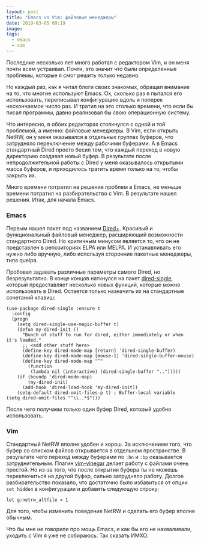 ```yaml
---
layout: post
title: "Emacs vs Vim: файловые менеджеры"
date: 2019-03-05 09:19
image:
tags:
  - emacs
  - vim
---
```

Последние несколько лет много работал с редактором Vim, и он меня почти всем устраивал. Почти, это значит что были определенные проблемы, которые я смог решить только недавно.

Но каждый раз, как я читал блоги своих знакомых, обращал внимание на то, что многие используют Emacs. Ох, сколько раз я пытался его использовать, переписывал конфигурацию вдоль и поперек нескончаемое число раз. И тратил на это столько времени, что если бы писал программы, давно реализовал бы свою операционную систему.

Что интересно, в обоих редакторах столкнулся с одной и той проблемой, а именно: файловые менеджеры. В Vim, если открыть NetRW, он у меня оказывался в отдельных группах буферов, что затрудняло переключение между рабочими буферами. А в Emacs стандартный Dired просто бесил тем, что каждый переход в новую директорию создавал новый буфер. В результате после непродолжительной работы с Dired у меня оказывалось открытыми масса буферов, и приходилось тратить время только на то, чтобы закрыть их.

Много времени потратил на решение проблем в Emacs, не меньше времени потратил на разбирательство с Vim. В результате нашел решения. Итак, для начала Emacs.

### Emacs

Первым нашел пакет под названием [Dired+](https://www.emacswiki.org/emacs/DiredPlus). Красивый и функциональный файловый менеджер, расширяющий возможности стандартного Dired. Но критичным минусом является то, что он не представлен в репозиториях ELPA или MELPA. И устанавливать его нужно либо вручную, либо используя сторонние пакетные менеджеры, типа quelpa.

Пробовал задавать различные параметры самого Dired, но безрезультатно. В конце концов наткнулся на пакет [dired-single](https://melpa.org/#/dired-single), который предоставляет несколько новых функций, которые можно использовать в Dired. Остается только назначить их на стандартные сочетаний клавиш:

    (use-package dired-single :ensure t
      :config
      (progn
        (setq dired-single-use-magic-buffer t)
        (defun my-dired-init ()
          "Bunch of stuff to run for dired, either immediately or when it's loaded."
          ;; <add other stuff here>
          (define-key dired-mode-map [return] 'dired-single-buffer)
          (define-key dired-mode-map [mouse-1] 'dired-single-buffer-mouse)
          (define-key dired-mode-map "^"
            (function
             (lambda nil (interactive) (dired-single-buffer "..")))))
        (if (boundp 'dired-mode-map)
            (my-dired-init)
          (add-hook 'dired-load-hook 'my-dired-init))
        (setq-default dired-omit-files-p t) ; Buffer-local variable
    (setq dired-omit-files "^\\..*$")))

После чего получаем только один буфер Dired, который удобно использовать.

### Vim

Стандартный NetRW вполне удобен и хорош. За исключением того, что буфер со списком файлов открывается в отдельном пространстве. В результате чего переход между буферами по `:bn` и `:bp` оказывается затруднительным. Плагин [vim-vinegar](https://github.com/tpope/vim-vinegar) делает работу с файлами очень простой. Но из-за того, что после открытия буфера ты не можешь переключиться на другой буфер, сильно затрудняло работу. Долгое разбирательство показало, что достаточно было избавиться от опции `set hidden` в конфигурации и добавить следующую строку:

    let g:netrw_altfile = 1

Для того, чтобы изменить поведение NetRW и сделать его буфер вполне обычным.

Что бы мне не говорили про мощь Emacs, и как бы его не нахваливали, уходить с Vim я уже не собираюсь. Так сказать ИМХО.
